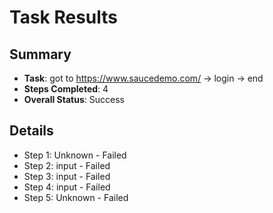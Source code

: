
# Task Results

## Summary
- **Task**: got to https://www.saucedemo.com/ -> login -> end
- **Steps Completed**: 4
- **Overall Status**: Success

## Details
- Step 1: Unknown - Failed
- Step 2: input - Failed
- Step 3: input - Failed
- Step 4: input - Failed
- Step 5: Unknown - Failed
